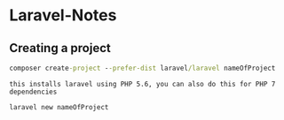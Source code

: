 # Laravel-Notes

## Creating a project
```cmd
composer create-project --prefer-dist laravel/laravel nameOfProject
```
    this installs laravel using PHP 5.6, you can also do this for PHP 7 dependencies
```cmd
laravel new nameOfProject
```